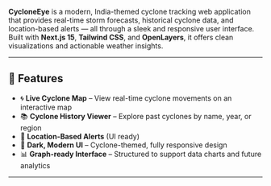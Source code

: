 


**CycloneEye** is a modern, India-themed cyclone tracking web application that provides real-time storm forecasts, historical cyclone data, and location-based alerts — all through a sleek and responsive user interface. Built with **Next.js 15**, **Tailwind CSS**, and **OpenLayers**, it offers clean visualizations and actionable weather insights.

---

## 🚀 Features

- 🌀 **Live Cyclone Map** – View real-time cyclone movements on an interactive map
- 📚 **Cyclone History Viewer** – Explore past cyclones by name, year, or region
- 📍 **Location-Based Alerts** (UI ready)
- 🌙 **Dark, Modern UI** – Cyclone-themed, fully responsive design
- 📊 **Graph-ready Interface** – Structured to support data charts and future analytics

---
